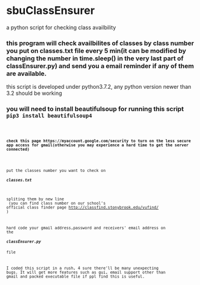 # sbuClassEnsurer
a python script for checking class availbility

<h3>this program will check availbilites of classes by class number you put on classes.txt file every 5 min(it can be modified by changing the number in time.sleep() in the very last part of classEnsurer.py) and send you a email reminder if any of them are available.</h3>

this script is developed under python3.7.2, any python version newer than 3.2 should be working

<h3>you will need to install beautifulsoup for running this script
<code>pip3 install beautifulsoup4<code>   </h3>

<h4>check this page https://myaccount.google.com/security to turn on the less secure app access for gmail(otherwise you may experience a hard time to get the server connected)</h4>


put the classes number you want to check on <h5>classes.txt</h5> <br>
spliting them by new line<br>
(you can find class number on our school's official class finder page
http://classfind.stonybrook.edu/vufind/ )


hard code your gmail address,password and receivers' email address on the <h5>classEnsurer.py </h5>file





I coded this script in a rush, 4 sure there'll be many unexpecting bugs. It will get more features such as gui, email support other than gmail and packed executable file if ppl find this is useful.

